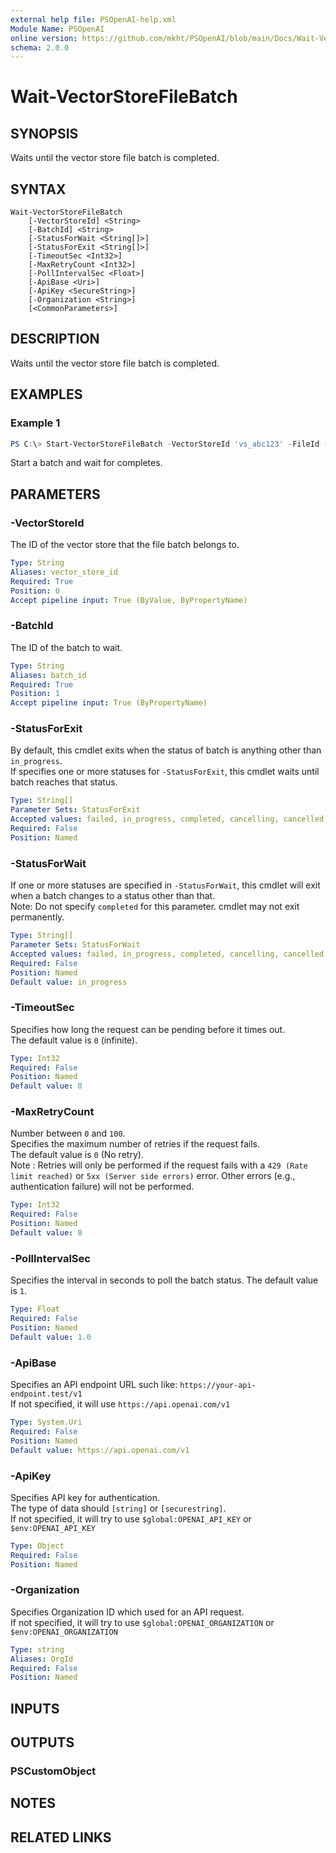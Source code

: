 ```yaml
---
external help file: PSOpenAI-help.xml
Module Name: PSOpenAI
online version: https://github.com/mkht/PSOpenAI/blob/main/Docs/Wait-VectorStoreFileBatch.md
schema: 2.0.0
---
```


# Wait-VectorStoreFileBatch

## SYNOPSIS
Waits until the vector store file batch is completed.

## SYNTAX

```
Wait-VectorStoreFileBatch
    [-VectorStoreId] <String>
    [-BatchId] <String>
    [-StatusForWait <String[]>]
    [-StatusForExit <String[]>]
    [-TimeoutSec <Int32>]
    [-MaxRetryCount <Int32>]
    [-PollIntervalSec <Float>]
    [-ApiBase <Uri>]
    [-ApiKey <SecureString>]
    [-Organization <String>]
    [<CommonParameters>]
```

## DESCRIPTION
Waits until the vector store file batch is completed.

## EXAMPLES

### Example 1
```powershell
PS C:\> Start-VectorStoreFileBatch -VectorStoreId 'vs_abc123' -FileId ('file-abc123', 'file-def456', 'file-ghi789') | Wait-VectorStoreFileBatch
```

Start a batch and wait for completes.

## PARAMETERS

### -VectorStoreId
The ID of the vector store that the file batch belongs to.

```yaml
Type: String
Aliases: vector_store_id
Required: True
Position: 0
Accept pipeline input: True (ByValue, ByPropertyName)
```

### -BatchId
The ID of the batch to wait.

```yaml
Type: String
Aliases: batch_id
Required: True
Position: 1
Accept pipeline input: True (ByPropertyName)
```

### -StatusForExit
By default, this cmdlet exits when the status of batch is anything other than `in_progress`.  
If specifies one or more statuses for `-StatusForExit`, this cmdlet waits until batch reaches that status.  

```yaml
Type: String[]
Parameter Sets: StatusForExit
Accepted values: failed, in_progress, completed, cancelling, cancelled
Required: False
Position: Named
```

### -StatusForWait
If one or more statuses are specified in `-StatusForWait`, this cmdlet will exit when a batch changes to a status other than that.  
Note: Do not specify `completed` for this parameter. cmdlet may not exit permanently.  

```yaml
Type: String[]
Parameter Sets: StatusForWait
Accepted values: failed, in_progress, completed, cancelling, cancelled
Required: False
Position: Named
Default value: in_progress
```

### -TimeoutSec
Specifies how long the request can be pending before it times out.  
The default value is `0` (infinite).

```yaml
Type: Int32
Required: False
Position: Named
Default value: 0
```

### -MaxRetryCount
Number between `0` and `100`.  
Specifies the maximum number of retries if the request fails.  
The default value is `0` (No retry).  
Note : Retries will only be performed if the request fails with a `429 (Rate limit reached)` or `5xx (Server side errors)` error. Other errors (e.g., authentication failure) will not be performed.  

```yaml
Type: Int32
Required: False
Position: Named
Default value: 0
```

### -PollIntervalSec
Specifies the interval in seconds to poll the batch status.
The default value is `1`.

```yaml
Type: Float
Required: False
Position: Named
Default value: 1.0
```

### -ApiBase
Specifies an API endpoint URL such like: `https://your-api-endpoint.test/v1`  
If not specified, it will use `https://api.openai.com/v1`

```yaml
Type: System.Uri
Required: False
Position: Named
Default value: https://api.openai.com/v1
```

### -ApiKey
Specifies API key for authentication.  
The type of data should `[string]` or `[securestring]`.  
If not specified, it will try to use `$global:OPENAI_API_KEY` or `$env:OPENAI_API_KEY`

```yaml
Type: Object
Required: False
Position: Named
```

### -Organization
Specifies Organization ID which used for an API request.  
If not specified, it will try to use `$global:OPENAI_ORGANIZATION` or `$env:OPENAI_ORGANIZATION`

```yaml
Type: string
Aliases: OrgId
Required: False
Position: Named
```

## INPUTS

## OUTPUTS

### PSCustomObject

## NOTES

## RELATED LINKS
